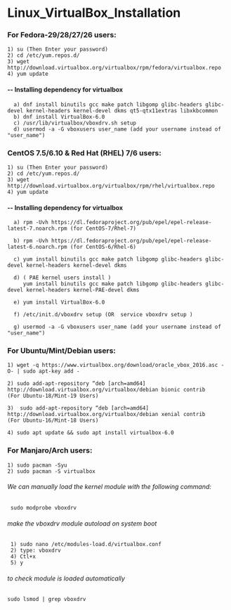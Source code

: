 # Linux_VirtualBox_Installation

### For Fedora-29/28/27/26 users:
    1) su (Then Enter your password)
    2) cd /etc/yum.repos.d/
    3) wget http://download.virtualbox.org/virtualbox/rpm/fedora/virtualbox.repo
    4) yum update

  #### -- Installing dependency for virtualbox
      a) dnf install binutils gcc make patch libgomp glibc-headers glibc-devel kernel-headers kernel-devel dkms qt5-qtx11extras libxkbcommon     
      b) dnf install VirtualBox-6.0    
      c) /usr/lib/virtualbox/vboxdrv.sh setup
      d) usermod -a -G vboxusers user_name (add your username instead of "user_name")

### CentOS 7.5/6.10 & Red Hat (RHEL) 7/6 users:

    1) su (Then Enter your password)
    2) cd /etc/yum.repos.d/
    3) wget http://download.virtualbox.org/virtualbox/rpm/rhel/virtualbox.repo
    4) yum update

  #### -- Installing dependency for virtualbox
  
      a) rpm -Uvh https://dl.fedoraproject.org/pub/epel/epel-release-latest-7.noarch.rpm (for CentOS-7/Rhel-7) 
      
      b) rpm -Uvh https://dl.fedoraproject.org/pub/epel/epel-release-latest-6.noarch.rpm (for CentOS-6/Rhel-6)
      
      c) yum install binutils gcc make patch libgomp glibc-headers glibc-devel kernel-headers kernel-devel dkms
      
      d) ( PAE kernel users install ) 
         yum install binutils gcc make patch libgomp glibc-headers glibc-devel kernel-headers kernel-PAE-devel dkms
         
      e) yum install VirtualBox-6.0
      
      f) /etc/init.d/vboxdrv setup (OR  service vboxdrv setup )
      
      g) usermod -a -G vboxusers user_name (add your username instead of "user_name")
      
      
### For Ubuntu/Mint/Debian users:

    1) wget -q https://www.virtualbox.org/download/oracle_vbox_2016.asc -O- | sudo apt-key add -
    
    2) sudo add-apt-repository “deb [arch=amd64] http://download.virtualbox.org/virtualbox/debian bionic contrib
    (For Ubuntu-18/Mint-19 Users)
    
    3)  sudo add-apt-repository “deb [arch=amd64] http://download.virtualbox.org/virtualbox/debian xenial contrib
    (For Ubuntu-16/Mint-18 Users)
    
    4) sudo apt update && sudo apt install virtualbox-6.0

### For Manjaro/Arch users:

    1) sudo pacman -Syu
    2) sudo pacman -S virtualbox

###### We can manually load the kernel module with the following command:

     sudo modprobe vboxdrv
    
###### make the vboxdrv module autoload on system boot

     1) sudo nano /etc/modules-load.d/virtualbox.conf
     2) type: vboxdrv
     4) Ctl+x
     5) y
  
###### to check module is loaded automatically 
    sudo lsmod | grep vboxdrv



